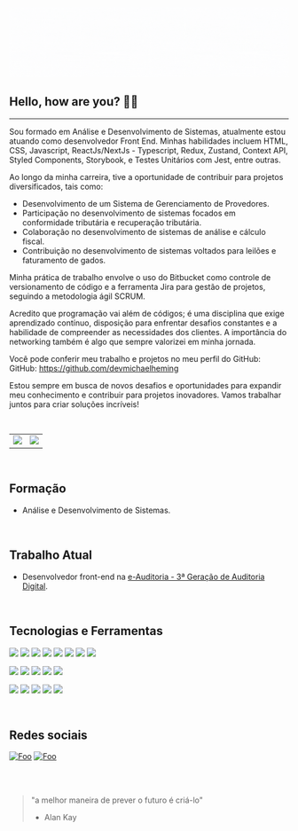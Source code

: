 <!-- BANNER -->
<p align="center">
	<img 
		alt="cover" 
		loading="lazy"
		src="./assets/banner.gif"
		title="Michael Heming" 
	>
</p>

## Hello, how are you? 👋🏻

<hr>


 Sou formado em Análise e Desenvolvimento de Sistemas, atualmente estou atuando como desenvolvedor Front End. Minhas habilidades incluem HTML, CSS, Javascript, ReactJs/NextJs - Typescript, Redux, Zustand, Context API, Styled Components, Storybook, e Testes Unitários com Jest, entre outras.

Ao longo da minha carreira, tive a oportunidade de contribuir para projetos diversificados, tais como:

- Desenvolvimento de um Sistema de Gerenciamento de Provedores.
- Participação no desenvolvimento de sistemas focados em conformidade tributária e recuperação tributária.
- Colaboração no desenvolvimento de sistemas de análise e cálculo fiscal.
- Contribuição no desenvolvimento de sistemas voltados para leilões e faturamento de gados.

Minha prática de trabalho envolve o uso do Bitbucket como controle de versionamento de código e a ferramenta Jira para gestão de projetos, seguindo a metodologia ágil SCRUM.

Acredito que programação vai além de códigos; é uma disciplina que exige aprendizado contínuo, disposição para enfrentar desafios constantes e a habilidade de compreender as necessidades dos clientes. A importância do networking também é algo que sempre valorizei em minha jornada.

Você pode conferir meu trabalho e projetos no meu perfil do GitHub: GitHub: https://github.com/devmichaelheming

Estou sempre em busca de novos desafios e oportunidades para expandir meu conhecimento e contribuir para projetos inovadores. Vamos trabalhar juntos para criar soluções incríveis!

<br>

<a href="https://github.com/devmichaelheming">
	<table>
		<tr>
			<td><img src="https://github-readme-streak-stats.herokuapp.com/?user=devmichaelheming&theme=midnight-purple&hide_border=true"/></td>
			<td><img src="https://github-readme-stats.vercel.app/api?username=devmichaelheming&theme=midnight-purple&show_icons=true&hide_border=true"/></td>
		</tr>
	</table>
</a>

<br>

## Formação
 - Análise e Desenvolvimento de Sistemas.

<br>

## Trabalho Atual
- Desenvolvedor front-end na [e-Auditoria - 3ª Geração de Auditoria Digital](https://www.e-auditoria.com.br/).

<br>

## Tecnologias e Ferramentas
![](https://img.shields.io/badge/HTML5-E34F26?style=for-the-badge&logo=html5&logoColor=white) ![](https://img.shields.io/badge/CSS3-1572B6?style=for-the-badge&logo=css3&logoColor=white) ![](https://img.shields.io/badge/JavaScript-323330?style=for-the-badge&logo=javascript&logoColor=F7DF1E) ![](https://img.shields.io/badge/Sass-CC6699?style=for-the-badge&logo=sass&logoColor=white) ![](https://img.shields.io/badge/PHP-777BB4?style=for-the-badge&logo=php&logoColor=white) ![](https://img.shields.io/badge/Laravel-FF2D20?style=for-the-badge&logo=laravel&logoColor=white) ![](https://img.shields.io/badge/jQuery-0769AD?style=for-the-badge&logo=jquery&logoColor=white) ![](https://img.shields.io/badge/Bootstrap-563D7C?style=for-the-badge&logo=bootstrap&logoColor=white)

![](https://img.shields.io/badge/React_Js-20232A?style=for-the-badge&logo=react&logoColor=61DAFB) ![](https://img.shields.io/badge/React_Native-20232A?style=for-the-badge&logo=react&logoColor=61DAFB) ![](https://img.shields.io/badge/TypeScript-007ACC?style=for-the-badge&logo=typescript&logoColor=white) ![](https://img.shields.io/badge/styled--components-DB7093?style=for-the-badge&logo=styled-components&logoColor=white) ![](https://img.shields.io/badge/Ant%20Design-1890FF?style=for-the-badge&logo=antdesign&logoColor=white)

![](https://img.shields.io/badge/Node.js-339933?style=for-the-badge&logo=nodedotjs&logoColor=white) ![](https://img.shields.io/badge/nestjs-E0234E?style=for-the-badge&logo=nestjs&logoColor=white) ![](https://img.shields.io/badge/SQLite-07405E?style=for-the-badge&logo=sqlite&logoColor=white) ![](https://img.shields.io/badge/Express.js-000000?style=for-the-badge&logo=express&logoColor=white) ![](https://img.shields.io/badge/MySQL-005C84?style=for-the-badge&logo=mysql&logoColor=white)

<br>

## Redes sociais
[![Foo](https://img.shields.io/badge/Gmail-D14836?style=for-the-badge&logo=gmail&logoColor=white)](mailto:devmichael.heming@gmail.com) [![Foo](https://img.shields.io/badge/LinkedIn-0077B5?style=for-the-badge&logo=linkedin&logoColor=white)](https://www.linkedin.com/in/devmichaelheming)

<br><br>

> "a melhor maneira de prever o futuro é criá-lo"
> - Alan Kay
